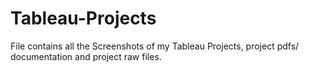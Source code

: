 # Tableau-Projects

File contains all the Screenshots of my Tableau Projects, project pdfs/ documentation and project raw files.
